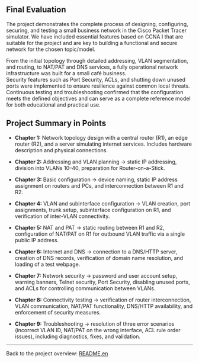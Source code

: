 

## Final Evaluation

The project demonstrates the complete process of designing, configuring, securing, and testing a small business network in the Cisco Packet Tracer simulator. We have included essential features based on CCNA I that are suitable for the project and are key to building a functional and secure network for the chosen topic/model.

From the initial topology through detailed addressing, VLAN segmentation, and routing, to NAT/PAT and DNS services, a fully operational network infrastructure was built for a small café business.  
Security features such as Port Security, ACLs, and shutting down unused ports were implemented to ensure resilience against common local threats.  
Continuous testing and troubleshooting confirmed that the configuration meets the defined objectives and can serve as a complete reference model for both educational and practical use.



## Project Summary in Points

- **Chapter 1:** Network topology design with a central router (R1), an edge router (R2), and a server simulating internet services. Includes hardware description and physical connections.
    
- **Chapter 2:** Addressing and VLAN planning -> static IP addressing, division into VLANs 10–40, preparation for Router-on-a-Stick.
    
- **Chapter 3:** Basic configuration -> device naming, static IP address assignment on routers and PCs, and interconnection between R1 and R2.
    
- **Chapter 4:** VLAN and subinterface configuration -> VLAN creation, port assignments, trunk setup, subinterface configuration on R1, and verification of inter-VLAN connectivity.
    
- **Chapter 5:** NAT and PAT -> static routing between R1 and R2, configuration of NAT/PAT on R1 for outbound VLAN traffic via a single public IP address.
    
- **Chapter 6:** Internet and DNS -> connection to a DNS/HTTP server, creation of DNS records, verification of domain name resolution, and loading of a test webpage.
    
- **Chapter 7:** Network security -> password and user account setup, warning banners, Telnet security, Port Security, disabling unused ports, and ACLs for controlling communication between VLANs.
    
- **Chapter 8:** Connectivity testing -> verification of router interconnection, VLAN communication, NAT/PAT functionality, DNS/HTTP availability, and enforcement of security measures.
    
- **Chapter 9:** Troubleshooting -> resolution of three error scenarios (incorrect VLAN ID, NAT/PAT on the wrong interface, ACL rule order issues), including diagnostics, fixes, and validation.

---

Back to the project overview: [README.en](README.en.md)
